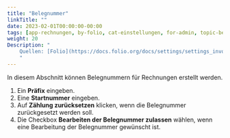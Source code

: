 ```yaml
---
title: "Belegnummer"
linkTitle: ""
date: 2023-02-01T00:00:00-00:00
tags: [app-rechnungen, by-folio, cat-einstellungen, for-admin, topic-belegnummer]
weight: 20
Description: "
    Quellen: [Folio](https://docs.folio.org/docs/settings/settings_invoices/settings_invoices/#settings--invoices--voucher-number) <!-- & [GBV](https://info.gebev.de/display/FOLIOGBVEXTERN/Einstellungen+(Rechnungen):+Belegnummer) -->
    "
---
```


In diesem Abschnitt können Belegnummern für Rechnungen erstellt werden.

1.  Ein **Präfix** eingeben.
2.  Eine **Startnummer** eingeben.
3.  Auf **Zählung zurücksetzen** klicken, wenn die Belegnummer zurückgesetzt werden soll.
4.  Die Checkbox **Bearbeiten der Belegnummer zulassen** wählen, wenn eine Bearbeitung der Belegnummer gewünscht ist.
